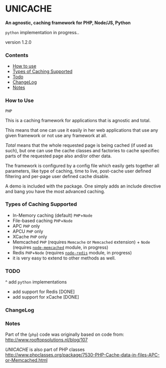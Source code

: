 # UNICACHE 

__An agnostic, caching framework for PHP, Node/JS, Python__

`python` implementation in progress..


version 1.2.0


### Contents

* [How to use](#how-to-use)
* [Types of Caching Supported](#types-of-caching-supported)
* [Todo](#todo)
* [ChangeLog](#changelog)
* [Notes](#notes)


### How to Use

`PHP`

This is a caching framework for applications that is agnostic and total.

This means that one can use it easily in her web applications that use any given framework or not use any framework at all.  

_Total_ means that the whole requested page is being cached (if used as such), but one can use the cache classes and factories to cache specifiec parts of the requested page also and/or other data.  

The framework is configured by a config file which easily gets together all parameters, like type of caching, time to live, post-cache user defined filtering and per-page user defined cache disable.

A demo is included with the package. One simply adds an include directive and bang you have the most advanced caching.


### Types of Caching Supported

* In-Memory caching (default) `PHP`+`Node`
* File-based caching `PHP`+`Node`
* APC `PHP` only
* APCU `PHP` only
* XCache `PHP` only
* Memcached `PHP`  (requires `Memcache` or `Memcached` extension) + `Node` (requires [`node-memcached`](https://github.com/3rd-Eden/memcached) module, in progress)
* Redis `PHP`+`Node` (requires [`node-redis`](https://github.com/NodeRedis/node_redis) module, in progress)
* it is very easy to extend to other methods as well.


### TODO

^ add `python` implementations
* add support for Redis [DONE]
* add support for xCache [DONE]


### ChangeLog


### Notes

Part of the (`php`) code was originally based on code from:  http://www.rooftopsolutions.nl/blog/107


*UNICACHE* is also part of PHP classes http://www.phpclasses.org/package/7530-PHP-Cache-data-in-files-APC-or-Memcached.html

